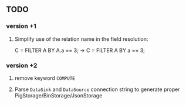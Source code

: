 ## TODO

### version +1

1. Simplify use of the relation name in the field resolution:


    C = FILTER A BY A.a == 3; 
    -> 
    C = FILTER A BY a == 3; 

### version +2

1. remove keyword `COMPUTE` 

1. Parse `DataSink` and `DataSource` connection string to generate proper
PigStorage/BinStorage/JsonStorage

